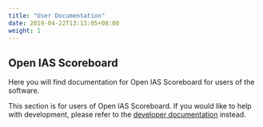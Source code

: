 ```yaml
---
title: "User Documentation"
date: 2019-04-22T13:13:05+08:00
weight: 1
---
```


## Open IAS Scoreboard

Here you will find documentation for Open IAS Scoreboard for users of the software.

This section is for users of Open IAS Scoreboard. If you would like to help with development, please refer to the [developer documentation](/dev) instead.